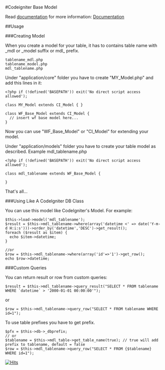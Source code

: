 #Codeigniter Base Model

Read [documentation](https://github.com/WebFikirleri/WF-CI-Base-Model/wiki/Welcome) for more information: 
[Documentation](https://github.com/WebFikirleri/WF-CI-Base-Model/wiki/Welcome)

##Usage

###Creating Model

When you create a model for your table, it has to contains table name with \_mdl or  \_model suffix or mdl_ prefix.

    tablename_mdl.php
    tablename_model.php
    mdl_tablename.php
    
Under "application/core" folder you have to create "MY_Model.php" and add this lines in it:

    <?php if (!defined('BASEPATH')) exit('No direct script access allowed');
    
    class MY_Model extends CI_Model { }
    
    class WF_Base_Model extends CI_Model {
      // insert wf base model here...
    }
    
Now you can use "WF\_Base\_Model" or "CI\_Model" for extending your model.

Under "application/models" folder you have to create your table model as described. Example mdl_tablename.php

    <?php if (!defined('BASEPATH')) exit('No direct script access allowed');
    
    class mdl_tablename extends WF_Base_Model {
    
    }
  
That's all...

###Using Like A CodeIgniter DB Class

You can use this model like CodeIgniter's Model. For example:

    $this->load->model('mdl_tablename');
    $result = $this->mdl_tablename->where(array('datetime <' => date('Y-m-d H:i:s')))->order_by('datetime','DESC')->get_result();
    foreach ($result as $item) {
      echo $item->datetime;
    }
    
    //or
    $row = $this->mdl_tablename->where(array('id'=>'1')->get_row();
    echo $row->datetime;
    
###Custom Queries

You can return result or row from custom queries:

    $result = $this->mdl_tablename->query_result("SELECT * FROM tablename WHERE `datetime` > '2000-01-01 00:00:00'");

or

    $row = $this->mdl_tablename->query_row("SELECT * FROM tablename WHERE id=1");
    
To use table prefixes you have to get prefix.

    $pfx = $this->db->_dbprefix;
    // or
    $tablename = $this->mdl_table->get_table_name(true); // true will add prefix to tablename, default = false
    $row = $this->mdl_tablename->query_row("SELECT * FROM {$tablename} WHERE id=1");

[![Hits](https://hits.seeyoufarm.com/api/count/incr/badge.svg?url=https%3A%2F%2Fgithub.com%2FWebFikirleri%2FWF-CI-Base-Model&count_bg=%233D8FC8&title_bg=%23555555&icon=microsoftacademic.svg&icon_color=%23E7E7E7&title=VISITS&edge_flat=true)](https://hits.seeyoufarm.com)
